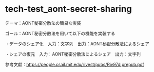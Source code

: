 # tech-test_aont-secret-sharing

テーマ：AONT秘密分散法の簡易な実装


ゴール：AONT秘密分散法を用いて以下の機能を実装する


・データのシェア化　入力：文字列　出力：AONT秘密分散法によるシェア


・シェアの復元　入力：AONT秘密分散法によるシェア　出力：文字列


参考文献：https://people.csail.mit.edu/rivest/pubs/Riv97d.prepub.pdf
